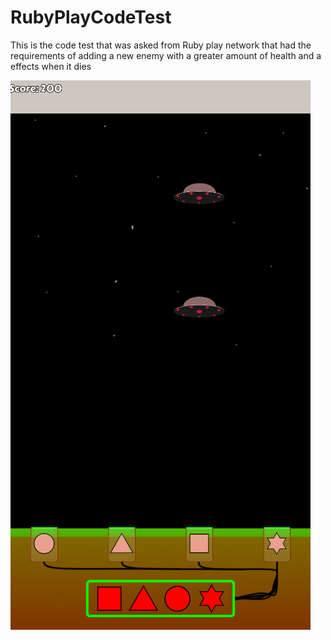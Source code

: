 # RubyPlayCodeTest
This is the code test that was asked from Ruby play network that had the requirements of adding a new enemy with a greater amount of health and a effects when it dies

![](assets/GitScreenShot.png)
